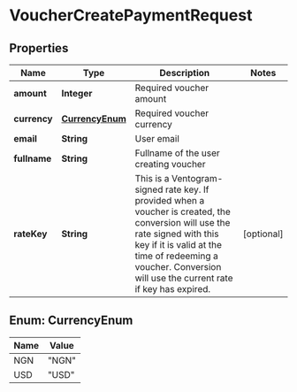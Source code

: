 

# VoucherCreatePaymentRequest


## Properties

| Name | Type | Description | Notes |
|------------ | ------------- | ------------- | -------------|
|**amount** | **Integer** | Required voucher amount |  |
|**currency** | [**CurrencyEnum**](#CurrencyEnum) | Required voucher currency |  |
|**email** | **String** | User email |  |
|**fullname** | **String** | Fullname of the user creating voucher |  |
|**rateKey** | **String** | This is a Ventogram-signed rate key. If provided when a voucher is created, the conversion will use the rate signed with this key if it is valid at the time of redeeming a voucher. Conversion will use the current rate if key has expired. |  [optional] |



## Enum: CurrencyEnum

| Name | Value |
|---- | -----|
| NGN | &quot;NGN&quot; |
| USD | &quot;USD&quot; |



